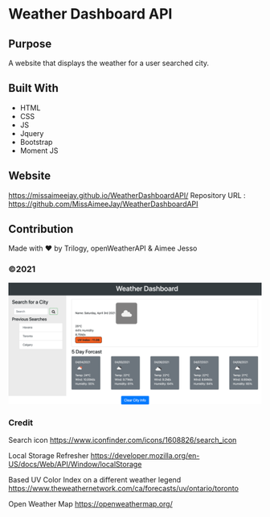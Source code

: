 # Weather Dashboard API

## Purpose
A website that displays the weather for a user searched city.

## Built With
* HTML
* CSS
* JS
* Jquery
* Bootstrap
* Moment JS

## Website
https://missaimeejay.github.io/WeatherDashboardAPI/
Repository URL : https://github.com/MissAimeeJay/WeatherDashboardAPI

## Contribution
Made with ❤️ by Trilogy, openWeatherAPI & Aimee Jesso


### ©️2021
![Screenshot](./assets/images/weatherdbscreen.png)

###  Credit
Search icon
https://www.iconfinder.com/icons/1608826/search_icon

Local Storage Refresher
https://developer.mozilla.org/en-US/docs/Web/API/Window/localStorage

Based UV Color Index on a different weather legend
https://www.theweathernetwork.com/ca/forecasts/uv/ontario/toronto

Open Weather Map
https://openweathermap.org/
